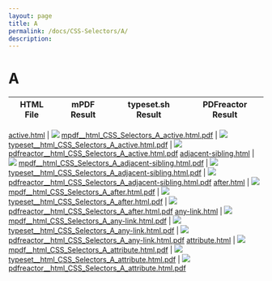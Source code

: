 ```yaml
---
layout: page
title: A
permalink: /docs/CSS-Selectors/A/
description: 
---
```


# A
HTML File | mPDF Result | typeset.sh Result | PDFreactor Result
------------ | ------------- | ------------- | -------------

[active.html](/html/CSS%20Selectors/A/active.html) | ![](result/mpdf__html_CSS_Selectors_A_active.html.png) [mpdf__html_CSS_Selectors_A_active.html.pdf](result/mpdf__html_CSS_Selectors_A_active.html.pdf) | ![](result/typeset__html_CSS_Selectors_A_active.html.png) [typeset__html_CSS_Selectors_A_active.html.pdf](result/typeset__html_CSS_Selectors_A_active.html.pdf) | ![](result/pdfreactor__html_CSS_Selectors_A_active.html.png) [pdfreactor__html_CSS_Selectors_A_active.html.pdf](result/pdfreactor__html_CSS_Selectors_A_active.html.pdf)
[adjacent-sibling.html](/html/CSS%20Selectors/A/adjacent-sibling.html) | ![](result/mpdf__html_CSS_Selectors_A_adjacent-sibling.html.png) [mpdf__html_CSS_Selectors_A_adjacent-sibling.html.pdf](result/mpdf__html_CSS_Selectors_A_adjacent-sibling.html.pdf) | ![](result/typeset__html_CSS_Selectors_A_adjacent-sibling.html.png) [typeset__html_CSS_Selectors_A_adjacent-sibling.html.pdf](result/typeset__html_CSS_Selectors_A_adjacent-sibling.html.pdf) | ![](result/pdfreactor__html_CSS_Selectors_A_adjacent-sibling.html.png) [pdfreactor__html_CSS_Selectors_A_adjacent-sibling.html.pdf](result/pdfreactor__html_CSS_Selectors_A_adjacent-sibling.html.pdf)
[after.html](/html/CSS%20Selectors/A/after.html) | ![](result/mpdf__html_CSS_Selectors_A_after.html.png) [mpdf__html_CSS_Selectors_A_after.html.pdf](result/mpdf__html_CSS_Selectors_A_after.html.pdf) | ![](result/typeset__html_CSS_Selectors_A_after.html.png) [typeset__html_CSS_Selectors_A_after.html.pdf](result/typeset__html_CSS_Selectors_A_after.html.pdf) | ![](result/pdfreactor__html_CSS_Selectors_A_after.html.png) [pdfreactor__html_CSS_Selectors_A_after.html.pdf](result/pdfreactor__html_CSS_Selectors_A_after.html.pdf)
[any-link.html](/html/CSS%20Selectors/A/any-link.html) | ![](result/mpdf__html_CSS_Selectors_A_any-link.html.png) [mpdf__html_CSS_Selectors_A_any-link.html.pdf](result/mpdf__html_CSS_Selectors_A_any-link.html.pdf) | ![](result/typeset__html_CSS_Selectors_A_any-link.html.png) [typeset__html_CSS_Selectors_A_any-link.html.pdf](result/typeset__html_CSS_Selectors_A_any-link.html.pdf) | ![](result/pdfreactor__html_CSS_Selectors_A_any-link.html.png) [pdfreactor__html_CSS_Selectors_A_any-link.html.pdf](result/pdfreactor__html_CSS_Selectors_A_any-link.html.pdf)
[attribute.html](/html/CSS%20Selectors/A/attribute.html) | ![](result/mpdf__html_CSS_Selectors_A_attribute.html.png) [mpdf__html_CSS_Selectors_A_attribute.html.pdf](result/mpdf__html_CSS_Selectors_A_attribute.html.pdf) | ![](result/typeset__html_CSS_Selectors_A_attribute.html.png) [typeset__html_CSS_Selectors_A_attribute.html.pdf](result/typeset__html_CSS_Selectors_A_attribute.html.pdf) | ![](result/pdfreactor__html_CSS_Selectors_A_attribute.html.png) [pdfreactor__html_CSS_Selectors_A_attribute.html.pdf](result/pdfreactor__html_CSS_Selectors_A_attribute.html.pdf)
